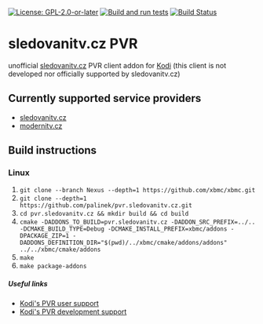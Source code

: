 [![License: GPL-2.0-or-later](https://img.shields.io/badge/License-GPL%20v2+-blue.svg)](LICENSE.txt)
[![Build and run tests](https://github.com/palinek/pvr.sledovanitv.cz/actions/workflows/build.yml/badge.svg?branch=Nexus)](https://github.com/palinek/pvr.sledovanitv.cz/actions/workflows/build.yml)
[![Build Status](https://jenkins.kodi.tv/view/Addons/job/palinek/job/pvr.sledovanitv.cz/job/Nexus/badge/icon)](https://jenkins.kodi.tv/blue/organizations/jenkins/palinek%2Fpvr.sledovanitv.cz/branches/)

# sledovanitv.cz PVR
unofficial [sledovanitv.cz](https://sledovanitv.cz) PVR client addon for [Kodi](https://kodi.tv)
(this client is not developed nor officially supported by sledovanitv.cz)

## Currently supported service providers
- [sledovanitv.cz](https://sledovanitv.cz)
- [modernitv.cz](https://modernitv.cz)

## Build instructions

### Linux

1. `git clone --branch Nexus --depth=1 https://github.com/xbmc/xbmc.git`
2. `git clone --depth=1 https://github.com/palinek/pvr.sledovanitv.cz.git`
3. `cd pvr.sledovanitv.cz && mkdir build && cd build`
4. `cmake -DADDONS_TO_BUILD=pvr.sledovanitv.cz -DADDON_SRC_PREFIX=../.. -DCMAKE_BUILD_TYPE=Debug -DCMAKE_INSTALL_PREFIX=xbmc/addons -DPACKAGE_ZIP=1 -DADDONS_DEFINITION_DIR="$(pwd)/../xbmc/cmake/addons/addons" ../../xbmc/cmake/addons`
5. `make`
6. `make package-addons`

##### Useful links

* [Kodi's PVR user support](https://forum.kodi.tv/forumdisplay.php?fid=167)
* [Kodi's PVR development support](https://forum.kodi.tv/forumdisplay.php?fid=136)

